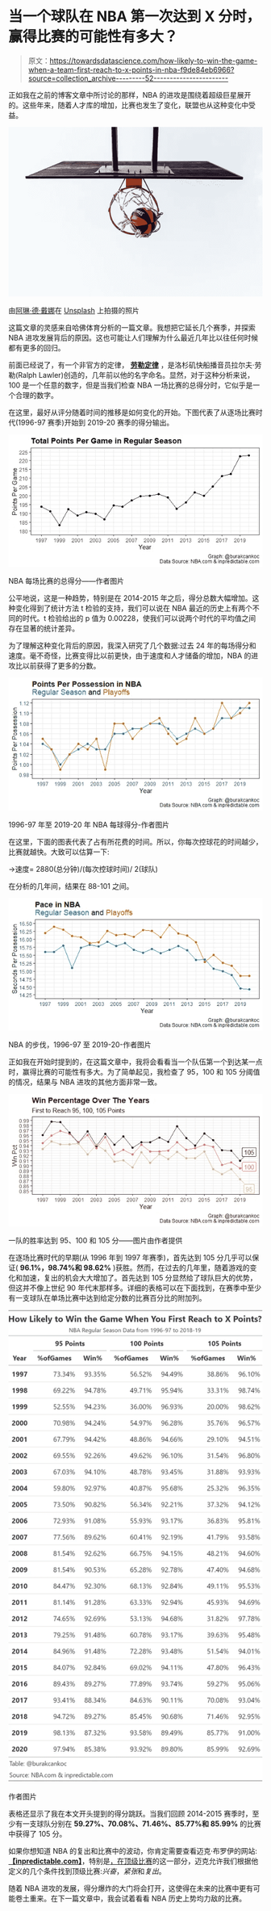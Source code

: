 # 当一个球队在 NBA 第一次达到 X 分时，赢得比赛的可能性有多大？

> 原文：<https://towardsdatascience.com/how-likely-to-win-the-game-when-a-team-first-reach-to-x-points-in-nba-f9de84eb6966?source=collection_archive---------52----------------------->

正如我在之前的博客文章中所讨论的那样，NBA 的进攻是围绕着超级巨星展开的。这些年来，随着人才库的增加，比赛也发生了变化，联盟也从这种变化中受益。

![](img/8a1965b1be70a0ee79d4929bd142191b.png)

由[阿琳·德·戴娜](https://unsplash.com/@alinedenadai)在 [Unsplash](https://unsplash.com/photos/j6brni7fpvs) 上拍摄的照片

这篇文章的灵感来自哈佛体育分析的一篇文章。我想把它延长几个赛季，并探索 NBA 进攻发展背后的原因。这也可能让人们理解为什么最近几年比以往任何时候都有更多的回归。

前面已经说了，有一个非官方的定律， [**劳勒定律**](https://lawlerslawtracker.com/) ，是洛杉矶快船播音员拉尔夫·劳勒(Ralph Lawler)创造的，几年前以他的名字命名。显然，对于这种分析来说，100 是一个任意的数字，但是当我们检查 NBA 一场比赛的总得分时，它似乎是一个合理的数字。

在这里，最好从评分随着时间的推移是如何变化的开始。下图代表了从逐场比赛时代(1996-97 赛季)开始到 2019-20 赛季的得分输出。

![](img/cff691aff6f9135707b5ca2dfd794eb6.png)

NBA 每场比赛的总得分——作者图片

公平地说，这是一种趋势，特别是在 2014-2015 年之后，得分总数大幅增加。这种变化得到了统计方法 t 检验的支持，我们可以说在 NBA 最近的历史上有两个不同的时代。t 检验给出的 p 值为 0.00228，使我们可以说两个时代的平均值之间存在显著的统计差异。

为了理解这种变化背后的原因，我深入研究了几个数据:过去 24 年的每场得分和速度。毫不奇怪，比赛变得比以前更快，由于速度和人才储备的增加，NBA 的进攻比以前获得了更多的分数。

![](img/3c9b0b3e53830556a06801e8043c8c80.png)

1996-97 年至 2019-20 年 NBA 每球得分-作者图片

在这里，下面的图表代表了占有所花费的时间。所以，你每次控球花的时间越少，比赛就越快。大致可以估算一下:

->速度= 2880(总分钟)/(每次控球时间)/ 2(球队)

在分析的几年间，结果在 88-101 之间。

![](img/8ea6a3d2aa699bed5e7f016b63a1ccf2.png)

NBA 的步伐，1996-97 至 2019-20-作者图片

正如我在开始时提到的，在这篇文章中，我将会看看当一个队伍第一个到达某一点时，赢得比赛的可能性有多大。为了简单起见，我检查了 95，100 和 105 分阈值的情况，结果与 NBA 进攻的其他方面非常一致。

![](img/032f694b9023dd63c786cb06751da3ca.png)

一队的胜率达到 95、100 和 105 分——图片由作者提供

在逐场比赛时代的早期(从 1996 年到 1997 年赛季)，首先达到 105 分几乎可以保证( **96.1%，98.74%和 98.62%** )获胜。然而，在过去的几年里，随着游戏的变化和加速，复出的机会大大增加了。首先达到 105 分显然给了球队巨大的优势，但这并不像上世纪 90 年代末那样多。详细的表格可以在下面找到，在赛季中至少有一支球队在单场比赛中达到给定分数的比赛百分比的附加列。

![](img/b1090442cd1789d7c77ccef026c75a78.png)

作者图片

表格还显示了我在本文开头提到的得分跳跃。当我们回顾 2014-2015 赛季时，至少有一支球队分别在 **59.27%、70.08%、71.46%、85.77%和 85.99%** 的比赛中获得了 105 分。

如果你想知道 NBA 的复出和比赛中的波动，你肯定需要查看迈克·布罗伊的网站:[**【inpredictable.com】**](https://www.inpredictable.com/)，特别是[，在顶级比赛](http://stats.inpredictable.com/nba/topGame.php)的这一部分，迈克允许我们根据他定义的几个条件找到顶级比赛:*兴奋*，*紧张*和*复出*。

随着 NBA 进攻的发展，得分爆炸的大门将会打开，这使得在未来的比赛中更有可能卷土重来。在下一篇文章中，我会试着看看 NBA 历史上势均力敌的比赛。
